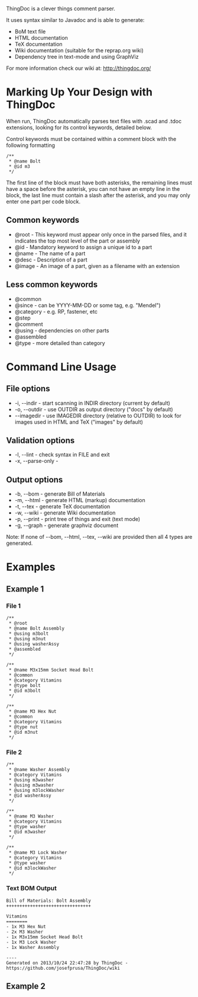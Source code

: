 ThingDoc is a clever things comment parser.

It uses syntax similar to Javadoc and is able to generate:

  * BoM text file
  * HTML documentation
  * TeX documentation
  * Wiki documentation (suitable for the reprap.org wiki)
  * Dependency tree in text-mode and using GraphViz

For more information check our wiki at: http://thingdoc.org/

# Marking Up Your Design with ThingDoc

When run, ThingDoc automatically parses text files with .scad and .tdoc extensions,
looking for its control keywords, detailed below.

Control keywords must be contained within a comment block with the following formatting

```
/**
 * @name Bolt
 * @id m3
 */
```

The first line of the block must have both asterisks, the remaining lines must 
have a space before the asterisk, you can not have an empty line in the block,
the last line must contain a slash after the asterisk, and you may only enter
one part per code block.

## Common keywords

* @root - This keyword must appear only once in the parsed files, and it indicates the top most level of the part or assembly
* @id -  Mandatory keyword to assign a unique id to a part
* @name - The name of a part
* @desc - Description of a part
* @image - An image of a part, given as a filename with an extension

## Less common keywords

* @common
* @since - can be YYYY-MM-DD or some tag, e.g. "Mendel")
* @category - e.g. RP, fastener, etc
* @step
* @comment
* @using - dependencies on other parts
* @assembled
* @type - more detailed than category

# Command Line Usage

## File options	
	
* -i, --indir - start scanning in INDIR directory (current by default)
* -o, --outdir - use OUTDIR as output directory ("docs" by default)
* --imagedir - use IMAGEDIR directory (relative to OUTDIR) to look for images used in HTML and TeX ("images" by default)
	
## Validation options

* -l, --lint - check syntax in FILE and exit
* -x, --parse-only -
		
## Output options

* -b, --bom - generate Bill of Materials
* -m, --html - generate HTML (markup) documentation
* -t, --tex - generate TeX documentation
* -w, --wiki - generate Wiki documentation
* -p, --print - print tree of things and exit (text mode)
* -g, --graph - generate graphviz document

Note: If none of --bom, --html, --tex, --wiki are provided then all 4 types are generated.

# Examples

## Example 1

### File 1

```
/**
 * @root
 * @name Bolt Assembly
 * @using m3bolt
 * @using m3nut
 * @using washerAssy
 * @assembled
 */

/**
 * @name M3x15mm Socket Head Bolt
 * @common
 * @category Vitamins
 * @type bolt
 * @id m3bolt
 */

/**
 * @name M3 Hex Nut
 * @common
 * @category Vitamins
 * @type nut
 * @id m3nut
 */
```

### File 2

```
/**
 * @name Washer Assembly
 * @category Vitamins
 * @using m3washer
 * @using m3washer
 * @using m3lockWasher
 * @id washerAssy
 */
 
/**
 * @name M3 Washer
 * @category Vitamins
 * @type washer
 * @id m3washer
 */
 
/**
 * @name M3 Lock Washer
 * @category Vitamins
 * @type washer
 * @id m3lockWasher
 */
```

### Text BOM Output

```
Bill of Materials: Bolt Assembly
++++++++++++++++++++++++++++++++

Vitamins
========
- 1x M3 Hex Nut
- 2x M3 Washer
- 1x M3x15mm Socket Head Bolt
- 1x M3 Lock Washer
- 1x Washer Assembly

----
Generated on 2013/10/24 22:47:28 by ThingDoc - https://github.com/josefprusa/ThingDoc/wiki
```

## Example 2

